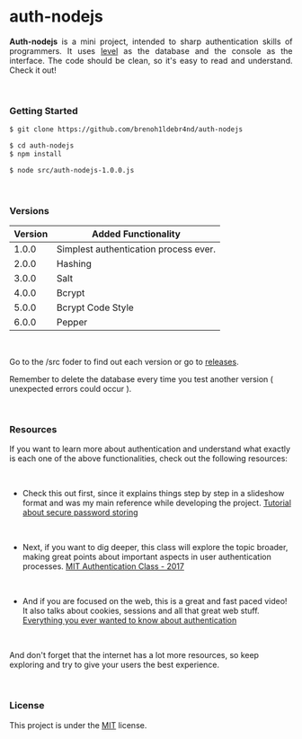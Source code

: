 # auth-nodejs

<p align="justify"><b>Auth-nodejs</b> is a mini project, intended to sharp authentication skills of programmers. It uses <a href="https://github.com/Level/level">level</a> as the database and the console as the interface. The code should be clean, so it's easy to read and understand. Check it out!</p>

<br>

### Getting Started

```bash
$ git clone https://github.com/brenoh1ldebr4nd/auth-nodejs
```

```bash
$ cd auth-nodejs
$ npm install
```

```bash
$ node src/auth-nodejs-1.0.0.js
```

<br>

### Versions

**Version** | **Added Functionality** 
----------- | ----------------------- 
1.0.0       | Simplest authentication process ever. 
2.0.0       | Hashing 
3.0.0       | Salt 
4.0.0       | Bcrypt 
5.0.0       | Bcrypt Code Style 
6.0.0       | Pepper 

<br>

Go to the /src foder to find out each version or go to [releases](https://github.com/brenoh1ldebr4nd/auth-nodejs/releases "releases").

Remember to delete the database every time you test another version ( unexpected errors could occur ).

<br>

### Resources

If you want to learn more about authentication and understand what exactly is each one of the above functionalities, check out the following resources:

<br/>

- Check this out first, since it explains things step by step in a slideshow format and was my main reference while developing the project. [Tutorial about secure password storing](https://www.martinstoeckli.ch/hash/en/ "Secure Password Storing - Tutorial")

<br/>

- Next, if you want to dig deeper, this class will explore the topic broader, making great points about important aspects in user authentication processes. [MIT Authentication Class - 2017](https://www.youtube.com/watch?v=MT7X17ZRo1U "MIT Authentication Class")

<br/>

- And if you are focused on the web, this is a great and fast paced video! It also talks about cookies, sessions and all that great web stuff. [Everything you ever wanted to know about authentication](https://www.youtube.com/watch?v=j8Yxff6L_po "Everything you ever wanted to know about authentication")

<br/>

And don't forget that the internet has a lot more resources, so keep exploring and try to give your users the best experience.

<br/><h3>License</h3>
This project is under the <a href="./LICENSE">MIT</a> license.

